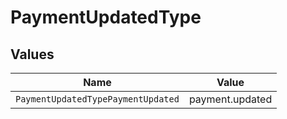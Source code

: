 # PaymentUpdatedType


## Values

| Name                               | Value                              |
| ---------------------------------- | ---------------------------------- |
| `PaymentUpdatedTypePaymentUpdated` | payment.updated                    |